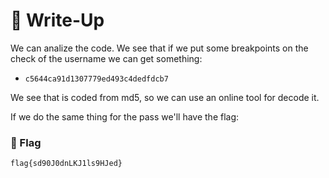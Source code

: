 # 🔑 Write-Up

We can analize the code. We see that if we put some breakpoints on the check of the username we can get something: 

- `c5644ca91d1307779ed493c4dedfdcb7`

We see that is coded from md5, so we can use an online tool for decode it.

If we do the same thing for the pass we'll have the flag:

### 🚩 Flag

```plain
flag{sd90J0dnLKJ1ls9HJed}
```
